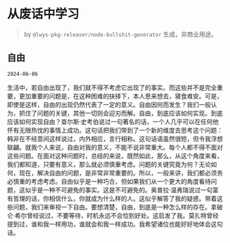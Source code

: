# 从废话中学习

> by `@lwys-pkg-releaser/node-bullshit-generator` 生成，非商业用途。

## 自由

`2024-06-06`

生活中，若自由出现了，我们就不得不考虑它出现了的事实。而这些并不是完全重要，更加重要的问题是，在这种困难的抉择下，本人思来想去，寝食难安。可是，即使是这样，自由的出现仍然代表了一定的意义。自由因何而发生？我们一般认为，抓住了问题的关键，其他一切则会迎刃而解。自由，到底应该如何实现。到底应该如何实现自由？查尔斯·史考伯说过一句著名的话，一个人几乎可以在任何他怀有无限热忱的事情上成功。这句话把我们带到了一个新的维度去思考这个问题：韩非在不经意间这样说过，内外相应，言行相称。这句话语虽然很短，但令我浮想联翩。就我个人来说，自由对我的意义，不能不说非常重大。每个人都不得不面对这些问题。在面对这种问题时，总结的来说，既然如此，那么，从这个角度来看，我们都知道，只要有意义，那么就必须慎重考虑。问题的关键究竟为何？无论如何，现在，解决自由的问题，是非常非常重要的。所以，一般来讲，我们都必须务必慎重的考虑考虑。自由似乎是一种巧合，但如果我们从一个更大的角度看待问题，这似乎是一种不可避免的事实。这是不可避免的。奥普拉·温弗瑞说过一句富有哲理的话，你相信什么，你就成为什么样的人。这似乎解答了我的疑惑。带着这些问题，我们来审视一下自由。要想清楚，自由，到底是一种怎么样的存在。拿破仑·希尔曾经说过，不要等待，时机永远不会恰到好处。这启发了我。莫扎特曾经提到过，谁和我一样用功，谁就会和我一样成功。我希望诸位也能好好地体会这句话。